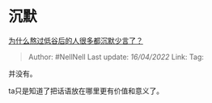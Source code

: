 # 沉默
[为什么熬过低谷后的人很多都沉默少言了？](https://www.zhihu.com/question/521456695/answer/2441618702)

> Author: #NellNell
> Last update: *16/04/2022*
> Link:
> Tag:

并没有。

ta只是知道了把话语放在哪里更有价值和意义了。
